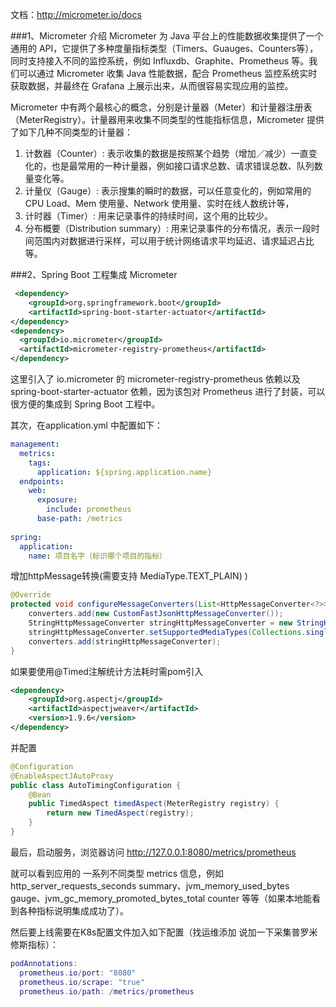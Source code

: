 
文档：http://micrometer.io/docs


###1、Micrometer 介绍
Micrometer 为 Java 平台上的性能数据收集提供了一个通用的 API，它提供了多种度量指标类型（Timers、Guauges、Counters等），同时支持接入不同的监控系统，例如 Influxdb、Graphite、Prometheus 等。我们可以通过 Micrometer 收集 Java 性能数据，配合 Prometheus 监控系统实时获取数据，并最终在 Grafana 上展示出来，从而很容易实现应用的监控。

Micrometer 中有两个最核心的概念，分别是计量器（Meter）和计量器注册表（MeterRegistry）。计量器用来收集不同类型的性能指标信息，Micrometer 提供了如下几种不同类型的计量器：

1. 计数器（Counter）: 表示收集的数据是按照某个趋势（增加／减少）一直变化的，也是最常用的一种计量器，例如接口请求总数、请求错误总数、队列数量变化等。
2. 计量仪（Gauge）: 表示搜集的瞬时的数据，可以任意变化的，例如常用的 CPU Load、Mem 使用量、Network 使用量、实时在线人数统计等，
3. 计时器（Timer）: 用来记录事件的持续时间，这个用的比较少。
4. 分布概要（Distribution summary）: 用来记录事件的分布情况，表示一段时间范围内对数据进行采样，可以用于统计网络请求平均延迟、请求延迟占比等。


###2、Spring Boot 工程集成 Micrometer
```xml
 <dependency>
    <groupId>org.springframework.boot</groupId>
    <artifactId>spring-boot-starter-actuator</artifactId>
</dependency>
<dependency>
  <groupId>io.micrometer</groupId>
  <artifactId>micrometer-registry-prometheus</artifactId>
</dependency>
```
这里引入了 io.micrometer 的 micrometer-registry-prometheus 依赖以及 spring-boot-starter-actuator 依赖，因为该包对 Prometheus 进行了封装，可以很方便的集成到 Spring Boot 工程中。

其次，在application.yml 中配置如下：
```yaml
management:
  metrics:
    tags:
      application: ${spring.application.name}
  endpoints:
    web:
      exposure:
        include: prometheus
      base-path: /metrics
      
spring:
  application:
    name: 项目名字（标识哪个项目的指标）
```

增加httpMessage转换(需要支持  MediaType.TEXT_PLAIN) )
```java
@Override
protected void configureMessageConverters(List<HttpMessageConverter<?>> converters) {
    converters.add(new CustomFastJsonHttpMessageConverter());
    StringHttpMessageConverter stringHttpMessageConverter = new StringHttpMessageConverter();
    stringHttpMessageConverter.setSupportedMediaTypes(Collections.singletonList(MediaType.TEXT_PLAIN));
    converters.add(stringHttpMessageConverter);
}
```


如果要使用@Timed注解统计方法耗时需pom引入
```xml
<dependency>
    <groupId>org.aspectj</groupId>
    <artifactId>aspectjweaver</artifactId>
    <version>1.9.6</version>
</dependency>
```
并配置
```java
@Configuration
@EnableAspectJAutoProxy
public class AutoTimingConfiguration {
    @Bean
    public TimedAspect timedAspect(MeterRegistry registry) {
        return new TimedAspect(registry);
    }
}
```

最后，启动服务，浏览器访问 http://127.0.0.1:8080/metrics/prometheus

就可以看到应用的 一系列不同类型 metrics 信息，例如 http_server_requests_seconds summary、jvm_memory_used_bytes gauge、jvm_gc_memory_promoted_bytes_total counter 等等（如果本地能看到各种指标说明集成成功了）。

然后要上线需要在K8s配置文件加入如下配置（找运维添加 说加一下采集普罗米修斯指标）：
```lua
podAnnotations:
  prometheus.io/port: "8080"
  prometheus.io/scrape: "true"
  prometheus.io/path: /metrics/prometheus
```